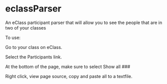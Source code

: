 # eclassParser
An eClass participant parser that will allow you to see the people that are in two of your classes 


To use:

Go to your class on eClass.

Select the Participants link.

At the bottom of the page, make sure to select Show all ###

Right click, view page source, copy and paste all to a textfile.
